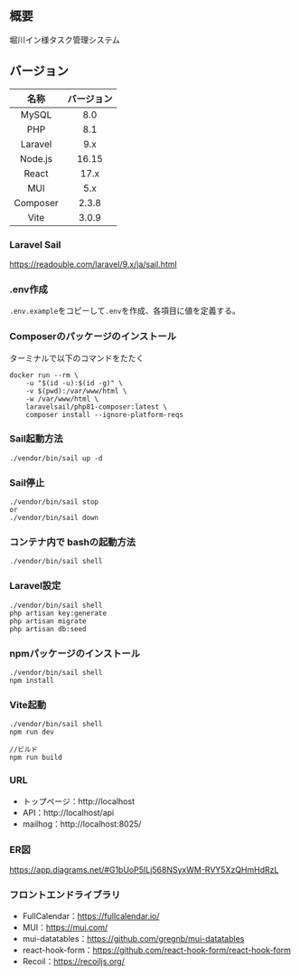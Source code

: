 ## 概要
堀川イン様タスク管理システム

## バージョン

|名称|バージョン|
|:--:|:--:|
|MySQL|8.0|
|PHP|8.1|
|Laravel|9.x|
|Node.js|16.15|
|React|17.x|
|MUI|5.x|
|Composer|2.3.8|
|Vite|3.0.9|

### Laravel Sail
https://readouble.com/laravel/9.x/ja/sail.html

### .env作成
`.env.example`をコピーして`.env`を作成、各項目に値を定義する。

### Composerのパッケージのインストール
ターミナルで以下のコマンドをたたく
```
docker run --rm \
    -u "$(id -u):$(id -g)" \
    -v $(pwd):/var/www/html \
    -w /var/www/html \
    laravelsail/php81-composer:latest \
    composer install --ignore-platform-reqs
```
### Sail起動方法
```
./vendor/bin/sail up -d
```

### Sail停止
```
./vendor/bin/sail stop
or
./vendor/bin/sail down
```

### コンテナ内で bashの起動方法
```
./vendor/bin/sail shell
```
### Laravel設定
```
./vendor/bin/sail shell
php artisan key:generate
php artisan migrate
php artisan db:seed
```
### npmパッケージのインストール
```
./vendor/bin/sail shell
npm install
```
### Vite起動
```
./vendor/bin/sail shell
npm run dev

//ビルド
npm run build
```

### URL

- トップページ：http://localhost
- API：http://localhost/api
- mailhog：http://localhost:8025/

### ER図
https://app.diagrams.net/#G1bUoP5ILj568NSyxWM-RVY5XzQHmHdRzL

### フロントエンドライブラリ
- FullCalendar：https://fullcalendar.io/
- MUI：https://mui.com/
- mui-datatables：https://github.com/gregnb/mui-datatables
- react-hook-form：https://github.com/react-hook-form/react-hook-form
- Recoil：https://recoiljs.org/

